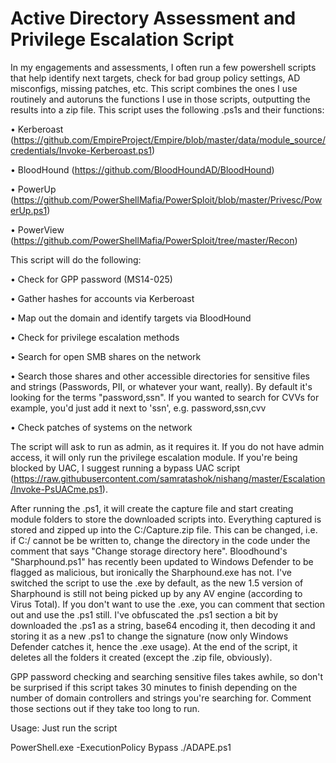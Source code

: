# Active Directory Assessment and Privilege Escalation Script
In my engagements and assessments, I often run a few powershell scripts that help identify next targets, check for bad group policy settings, AD misconfigs, missing patches, etc. This script combines the ones I use routinely and autoruns the functions I use in those scripts, outputting the results into a zip file. This script uses the following .ps1s and their functions:

•	Kerberoast (https://github.com/EmpireProject/Empire/blob/master/data/module_source/credentials/Invoke-Kerberoast.ps1)

•	BloodHound (https://github.com/BloodHoundAD/BloodHound)

•	PowerUp (https://github.com/PowerShellMafia/PowerSploit/blob/master/Privesc/PowerUp.ps1)

•	PowerView (https://github.com/PowerShellMafia/PowerSploit/tree/master/Recon)

This script will do the following:

•	Check for GPP password (MS14-025)

•	Gather hashes for accounts via Kerberoast

•	Map out the domain and identify targets via BloodHound

•	Check for privilege escalation methods

•	Search for open SMB shares on the network 

•	Search those shares and other accessible directories for sensitive files and strings (Passwords, PII, or whatever your want, really). By default it's looking for the terms "password,ssn". If you wanted to search for CVVs for example, you'd just add it next to 'ssn', e.g. password,ssn,cvv 

•	Check patches of systems on the network

The script will ask to run as admin, as it requires it. If you do not have admin access, it will only run the privilege escalation module. If you're being blocked by UAC, I suggest running a bypass UAC script (https://raw.githubusercontent.com/samratashok/nishang/master/Escalation/Invoke-PsUACme.ps1). 

After running the .ps1, it will create the capture file and start creating module folders to store the downloaded scripts into. Everything captured is stored and zipped up into the C:/Capture.zip file. This can be changed, i.e. if C:/ cannot be be written to, change the directory in the code under the comment that says "Change storage directory here". Bloodhound's "Sharphound.ps1" has recently been updated to Windows Defender to be flagged as malicious, but ironically the Sharphound.exe has not. I've switched the script to use the .exe by default, as the new 1.5 version of Sharphound is still not being picked up by any AV engine (according to Virus Total). If you don't want to use the .exe, you can comment that section out and use the .ps1 still. I've obfuscated the .ps1 section a bit by downloaded the .ps1 as a string, base64 encoding it, then decoding it and storing it as a new .ps1 to change the signature (now only Windows Defender catches it, hence the .exe usage). 
At the end of the script, it deletes all the folders it created (except the .zip file, obviously). 

GPP password checking and searching sensitive files takes awhile, so don't be surprised if this script takes 30 minutes to finish depending on the number of domain controllers and strings you're searching for. Comment those sections out if they take too long to run. 

Usage: Just run the script

PowerShell.exe -ExecutionPolicy Bypass ./ADAPE.ps1

